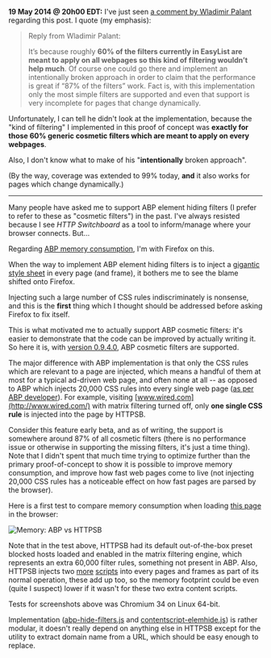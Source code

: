 **19 May 2014 @ 20h00 EDT:** I've just seen [a comment by Wladimir Palant](https://adblockplus.org/blog/on-the-adblock-plus-memory-consumption#c005360) regarding this post. I quote (my emphasis):

> Reply from Wladimir Palant:
> 
> It’s because roughly **60% of the filters currently in EasyList are meant to apply on all webpages so this kind of filtering wouldn’t help much**. Of course one could go there and implement an intentionally broken approach in order to claim that the performance is great if “87% of the filters” work. Fact is, with this implementation only the most simple filters are supported and even that support is very incomplete for pages that change dynamically.

Unfortunately, I can tell he didn't look at the implementation, because the "kind of filtering" I implemented in this proof of concept was **exactly for those 60% generic cosmetic filters which are meant to apply on every webpages**.

Also, I don't know what to make of his "**intentionally** broken approach".

(By the way, coverage was extended to 99% today, **and** it also works for pages which change dynamically.)

***

Many people have asked me to support ABP element hiding filters (I prefer to refer to these as "cosmetic filters") in the past. I've always resisted because I see _HTTP Switchboard_ as a tool to inform/manage where your browser connects. But...

Regarding [ABP memory consumption](https://blog.mozilla.org/nnethercote/2014/05/14/adblock-pluss-effect-on-firefoxs-memory-usage/), I'm with Firefox on this.

When the way to implement ABP element hiding filters is to inject a [gigantic style sheet](https://blog.mozilla.org/nnethercote/2014/05/14/adblock-pluss-effect-on-firefoxs-memory-usage/comment-page-1/#comment-11173) in every page (and frame), it bothers me to see the blame shifted onto Firefox.

Injecting such a large number of CSS rules indiscriminately is nonsense, and this is the **first** thing which I thought should be addressed before asking Firefox to fix itself.

This is what motivated me to actually support ABP cosmetic filters: it's easier to demonstrate that the code can be improved by actually writing it. So here it is, with [version 0.9.4.0](/gorhill/httpswitchboard/wiki/Change-log#0940), ABP cosmetic filters are supported.

The major difference with ABP implementation is that only the CSS rules which are relevant to a page are injected, which means a handful of them at most for a typical ad-driven web page, and often none at all -- as opposed to ABP which injects 20,000 CSS rules into every single web page ([as per ABP developer](https://blog.mozilla.org/nnethercote/2014/05/14/adblock-pluss-effect-on-firefoxs-memory-usage/comment-page-1/#comment-11173)). For example, visiting [www.wired.com](http://www.wired.com/) with matrix filtering turned off, only **one single CSS rule** is injected into the page by HTTPSB.

Consider this feature early beta, and as of writing, the support is somewhere around 87% of all cosmetic filters (there is no performance issue or otherwise in supporting the missing filters, it's just a time thing). Note that I didn't spent that much time trying to optimize further than the primary proof-of-concept to show it is possible to improve memory consumption, and improve how fast web pages come to live (not injecting 20,000 CSS rules has a noticeable effect on how fast pages are parsed by the browser).

Here is a first test to compare memory consumption when loading [this page](http://vimcolorschemetest.googlecode.com/svn/html/index-c.html) in the browser:

![Memory: ABP vs HTTPSB](https://raw.githubusercontent.com/gorhill/httpswitchboard/master/doc/img/abp-vs-httpsb-mem-test1.png)

Note that in the test above, HTTPSB had its default out-of-the-box preset blocked hosts loaded and enabled in the matrix filtering engine, which represents an extra 60,000 filter rules, something not present in ABP. Also, HTTPSB injects two [more](/gorhill/httpswitchboard/blob/master/js/contentscript.js) [scripts](/gorhill/httpswitchboard/blob/master/js/contentscript-uaspoof.js) into every pages and frames as part of its normal operation, these add up too, so the memory footprint could be even (quite I suspect) lower if it wasn't for these two extra content scripts.

Tests for screenshots above was Chromium 34 on Linux 64-bit.

Implementation ([abp-hide-filters.js](/gorhill/httpswitchboard/blob/master/js/abp-hide-filters.js) and [contentscript-elemhide.js](/gorhill/httpswitchboard/blob/master/js/contentscript-elemhide.js)) is rather modular, it doesn't really depend on anything else in HTTPSB except for the utility to extract domain name from a URL, which should be easy enough to replace.
